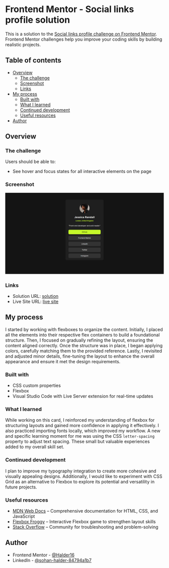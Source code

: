 # Frontend Mentor - Social links profile solution

This is a solution to the [Social links profile challenge on Frontend Mentor](https://www.frontendmentor.io/challenges/social-links-profile-UG32l9m6dQ). Frontend Mentor challenges help you improve your coding skills by building realistic projects. 

## Table of contents

- [Overview](#overview)
  - [The challenge](#the-challenge)
  - [Screenshot](#screenshot)
  - [Links](#links)
- [My process](#my-process)
  - [Built with](#built-with)
  - [What I learned](#what-i-learned)
  - [Continued development](#continued-development)
  - [Useful resources](#useful-resources)
- [Author](#author)

## Overview

### The challenge

Users should be able to:

- See hover and focus states for all interactive elements on the page

### Screenshot

![](./assets/images/screenshot.png)

### Links

- Solution URL: [solution](https://github.com/Halder16/Frontendmentor/tree/main/social%20links%20profile)
- Live Site URL: [live site](https://halder16.github.io/Frontendmentor/social%20links%20profile/)

## My process

I started by working with flexboxes to organize the content. Initially, I placed all the elements into their respective flex containers to build a foundational structure. Then, I focused on gradually refining the layout, ensuring the content aligned correctly. Once the structure was in place, I began applying colors, carefully matching them to the provided reference. Lastly, I revisited and adjusted minor details, fine-tuning the layout to enhance the overall appearance and ensure it met the design requirements.

### Built with

- CSS custom properties
- Flexbox
- Visual Studio Code with Live Server extension for real-time updates

### What I learned

While working on this card, I reinforced my understanding of flexbox for structuring layouts and gained more confidence in applying it effectively. I also practiced importing fonts locally, which improved my workflow. A new and specific learning moment for me was using the CSS `letter-spacing` property to adjust text spacing. These small but valuable experiences added to my overall skill set.

### Continued development

I plan to improve my typography integration to create more cohesive and visually appealing designs. Additionally, I would like to experiment with CSS Grid as an alternative to Flexbox to explore its potential and versatility in future projects.

### Useful resources

- [MDN Web Docs](https://developer.mozilla.org/) – Comprehensive documentation for HTML, CSS, and JavaScript  
- [Flexbox Froggy](https://flexboxfroggy.com/) – Interactive Flexbox game to strengthen layout skills  
- [Stack Overflow](https://stackoverflow.com/) – Community for troubleshooting and problem-solving

## Author

- Frontend Mentor - [@Halder16](https://www.frontendmentor.io/profile/Halder16)
- LinkedIn - [@sohan-halder-84794a1b7](https://www.linkedin.com/in/sohan-halder-84794a1b7)
